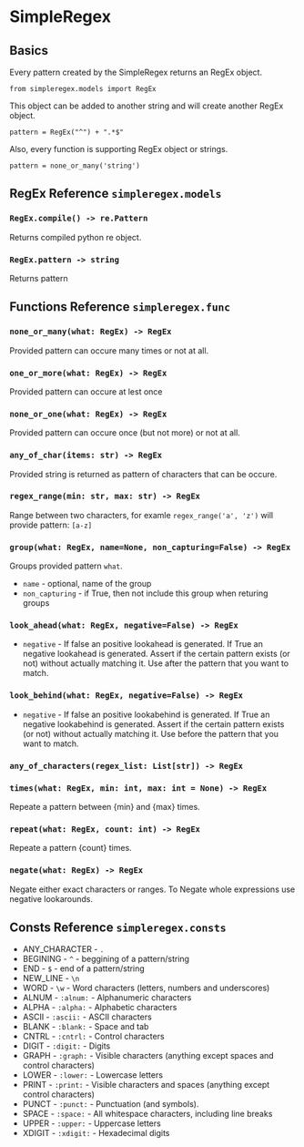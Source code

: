# SimpleRegex

## Basics

Every pattern created by the SimpleRegex returns an RegEx object.

```
from simpleregex.models import RegEx
```

This object can be added to another string and will create another RegEx object.

```
pattern = RegEx("^") + ".*$"
```

Also, every function is supporting RegEx object or strings.

```
pattern = none_or_many('string')
```

## RegEx Reference `simpleregex.models`

### `RegEx.compile() -> re.Pattern`

Returns compiled python re object.

### `RegEx.pattern -> string`

Returns pattern

## Functions Reference `simpleregex.func`

### `none_or_many(what: RegEx) -> RegEx`

Provided pattern can occure many times or not at all.

### `one_or_more(what: RegEx) -> RegEx`

Provided pattern can occure at lest once

### `none_or_one(what: RegEx) -> RegEx`

Provided pattern can occure once (but not more) or not at all.

### `any_of_char(items: str) -> RegEx`

Provided string is returned as pattern of characters that can be occure.

### `regex_range(min: str, max: str) -> RegEx`

Range between two characters, for examle `regex_range('a', 'z')` will provide
pattern: `[a-z]`

### `group(what: RegEx, name=None, non_capturing=False) -> RegEx`

Groups provided pattern `what`.

- `name` - optional, name of the group
- `non_capturing` - if True, then not include this group when returing groups

### `look_ahead(what: RegEx, negative=False) -> RegEx`

- `negative` - If false an positive lookahead is generated. If True an negative lookahead is generated.
Assert if the certain pattern exists (or not) without actually matching it.
Use after the pattern that you want to match.

### `look_behind(what: RegEx, negative=False) -> RegEx`

- `negative` - If false an positive lookabehind is generated. If True an negative lookabehind is generated.
Assert if the certain pattern exists (or not) without actually matching it.
Use before the pattern that you want to match.

### `any_of_characters(regex_list: List[str]) -> RegEx`



### `times(what: RegEx, min: int, max: int = None) -> RegEx`

Repeate a pattern between {min} and {max} times.

### `repeat(what: RegEx, count: int) -> RegEx`

Repeate a pattern {count} times.

### `negate(what: RegEx) -> RegEx`

Negate either exact characters or ranges.
To Negate whole expressions use negative lookarounds.

## Consts Reference `simpleregex.consts`

- ANY_CHARACTER - `.`
- BEGINING - `^` - beggining of a pattern/string
- END - `$` - end of a pattern/string
- NEW_LINE - `\n`
- WORD - `\w` - Word characters (letters, numbers and underscores)
- ALNUM - `:alnum:` - Alphanumeric characters
- ALPHA - `:alpha:` - Alphabetic characters
- ASCII - `:ascii:` - ASCII characters
- BLANK - `:blank:` - Space and tab
- CNTRL - `:cntrl:` - Control characters
- DIGIT - `:digit:` - Digits
- GRAPH - `:graph:` - Visible characters (anything except spaces and control characters)
- LOWER - `:lower:` - Lowercase letters
- PRINT - `:print:` - Visible characters and spaces (anything except control characters)
- PUNCT - `:punct:` - Punctuation (and symbols).
- SPACE - `:space:` - All whitespace characters, including line breaks
- UPPER - `:upper:` - Uppercase letters
- XDIGIT - `:xdigit:` - Hexadecimal digits
